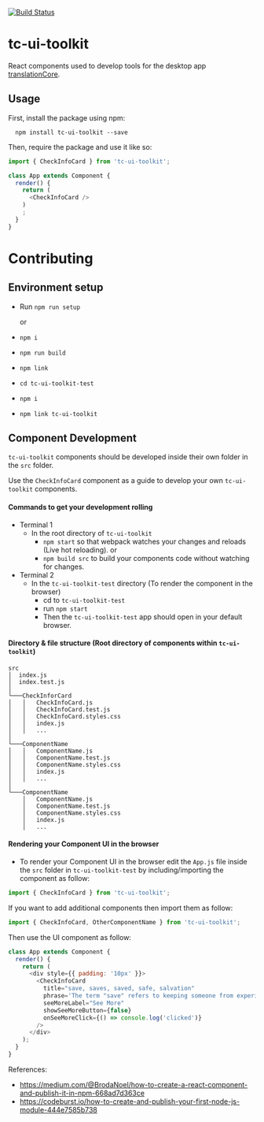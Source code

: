 [![Build Status](https://travis-ci.org/translationCoreApps/tc-ui-toolkit.svg?branch=master)](https://travis-ci.org/translationCoreApps/tc-ui-toolkit)

# tc-ui-toolkit
React components used to develop tools for the desktop app [translationCore](https://github.com/unfoldingWord-dev/translationCore).

## Usage

First, install the package using npm:
```
  npm install tc-ui-toolkit --save
```
Then, require the package and use it like so:

```js
import { CheckInfoCard } from 'tc-ui-toolkit';

class App extends Component {
  render() {
    return (
      <CheckInfoCard />
    )
    ;
  }
}
```

# Contributing
## Environment setup
- Run `npm run setup`

  or
- `npm i`
- `npm run build`
- `npm link`
- `cd tc-ui-toolkit-test`
- `npm i`
- `npm link tc-ui-toolkit`

## Component Development
`tc-ui-toolkit` components should be developed inside their own folder in the `src` folder.

Use the `CheckInfoCard` component as a guide to develop your own `tc-ui-toolkit` components.

#### Commands to get your development rolling
- Terminal 1
    - In the root directory of `tc-ui-toolkit`
        - `npm start` so that webpack watches your changes and reloads (Live hot reloading).
        or
        - `npm build src` to build your components code without watching for changes.
- Terminal 2
    - In the `tc-ui-toolkit-test` directory (To render the component in the browser)
      - cd to `tc-ui-toolkit-test`
      - run `npm start`
      - Then the `tc-ui-toolkit-test` app should open in your default browser.

#### Directory & file structure (Root directory of components within `tc-ui-toolkit`)

```
src
│  index.js
│  index.test.js
│
└───CheckInforCard
│   │   CheckInfoCard.js
│   │   CheckInfoCard.test.js
│   │   CheckInfoCard.styles.css
│   │   index.js
│   │   ...
│
└───ComponentName
│   │   ComponentName.js
│   │   ComponentName.test.js
│   │   ComponentName.styles.css
│   │   index.js
│   │   ...
│
└───ComponentName
    │   ComponentName.js
    │   ComponentName.test.js
    │   ComponentName.styles.css
    │   index.js
    │   ...
```

#### Rendering your Component UI in the browser

- To render your Component UI in the browser edit the `App.js` file inside the `src` folder in `tc-ui-toolkit-test` by including/importing the component as follow:

```js
import { CheckInfoCard } from 'tc-ui-toolkit';
```
If you want to add additional components then import them as follow:

```js
import { CheckInfoCard, OtherComponentName } from 'tc-ui-toolkit';
```

Then use the UI component as follow:

```js
class App extends Component {
  render() {
    return (
      <div style={{ padding: '10px' }}>
        <CheckInfoCard
          title="save, saves, saved, safe, salvation"
          phrase='The term "save" refers to keeping someone from experiencing something bad or harmful. To "be safe" means to be protected from harm or danger.'
          seeMoreLabel="See More"
          showSeeMoreButton={false}
          onSeeMoreClick={() => console.log('clicked')}
        />
      </div>
    );
  }
}
```

References:
- https://medium.com/@BrodaNoel/how-to-create-a-react-component-and-publish-it-in-npm-668ad7d363ce
- https://codeburst.io/how-to-create-and-publish-your-first-node-js-module-444e7585b738